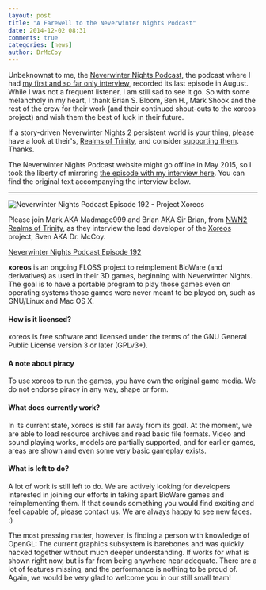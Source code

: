 ```yaml
---
layout: post
title: "A Farewell to the Neverwinter Nights Podcast"
date: 2014-12-02 08:31
comments: true
categories: [news]
author: DrMcCoy
---
```


Unbeknownst to me, the [Neverwinter Nights Podcast](http://www.nwnpodcast.com/), the podcast where I had [my first and so far only interview](/blog/2014/04/23/interview-for-the-neverwinter-nights-podcast/), recorded its last episode in August. While I was not a frequent listener, I am still sad to see it go. So with some melancholy in my heart, I thank Brian S. Bloom, Ben H., Mark Shook and the rest of the crew for their work (and their continued shout-outs to the xoreos project) and wish them the best of luck in their future.

If a story-driven Neverwinter Nights 2 persistent world is your thing, please have a look at their's, [Realms of Trinity](http://www.realmsoftrinity.com/), and consider [supporting them](http://www.realmsoftrinity.com/Donations.aspx). Thanks.

The Neverwinter Nights Podcast website might go offline in May 2015, so I took the liberty of mirroring [the episode with my interview here](/audio/NWNP-00192.mp3). You can find the original text accompanying the interview below.

* * *

![Neverwinter Nights Podcast Episode 192 - Project Xoreos](/images/nwn-episode192_feature.jpg)

Please join Mark AKA Madmage999 and Brian AKA Sir Brian, from [NWN2 Realms of Trinity](http://www.realmsoftrinity.com/), as they interview the lead developer of the [Xoreos](https://xoreos.org/) project, Sven AKA Dr. McCoy.

[Neverwinter Nights Podcast Episode 192](/audio/NWNP-00192.mp3)

**xoreos** is an ongoing FLOSS project to reimplement BioWare (and derivatives) as used in their 3D games, beginning with Neverwinter Nights. The goal is to have a portable program to play those games even on operating systems those games were never meant to be played on, such as GNU/Linux and Mac OS X.

#### How is it licensed?

xoreos is free software and licensed under the terms of the GNU General Public License version 3 or later (GPLv3+).

#### A note about piracy

To use xoreos to run the games, you have own the original game media. We do not endorse piracy in any way, shape or form.

#### What does currently work?

In its current state, xoreos is still far away from its goal. At the moment, we are able to load resource archives and read basic file formats. Video and sound playing works, models are partially supported, and for earlier games, areas are shown and even some very basic gameplay exists.

#### What is left to do?

A lot of work is still left to do. We are actively looking for developers interested in joining our efforts in taking apart BioWare games and reimplementing them. If that sounds something you would find exciting and feel capable of, please contact us. We are always happy to see new faces. :)

The most pressing matter, however, is finding a person with knowledge of OpenGL: The current graphics subsystem is barebones and was quickly hacked together without much deeper understanding. If works for what is shown right now, but is far from being anywhere near adequate. There are a lot of features missing, and the performance is nothing to be proud of. Again, we would be very glad to welcome you in our still small team!
